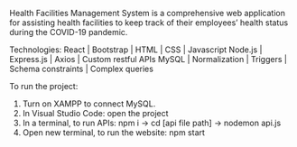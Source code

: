 Health Facilities Management System is a comprehensive web application for assisting health facilities to keep track of their employees’ health status during the COVID-19 pandemic.

Technologies:
React | Bootstrap | HTML | CSS | Javascript
Node.js | Express.js | Axios | Custom restful APIs
MySQL | Normalization | Triggers | Schema constraints | Complex queries

To run the project:

1. Turn on XAMPP to connect MySQL.
2. In Visual Studio Code: open the project 
3. In a terminal, to run APIs: npm i -> cd [api file path] -> nodemon api.js
4. Open new terminal, to run the website: npm start

   

